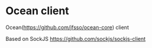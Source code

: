 Ocean client
=============

Ocean(https://github.com/jfsso/ocean-core) client

Based on SockJS https://github.com/sockjs/sockjs-client


